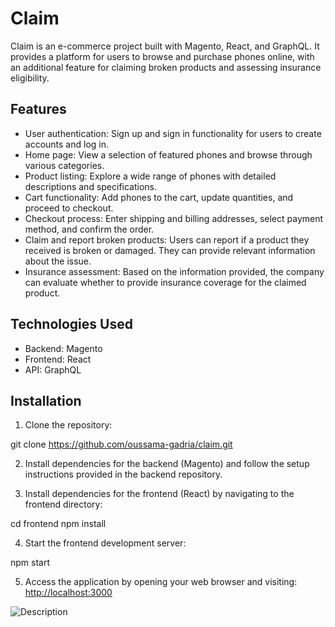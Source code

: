 

# Claim

Claim is an e-commerce project built with Magento, React, and GraphQL. It provides a platform for users to browse and purchase phones online, with an additional feature for claiming broken products and assessing insurance eligibility.

## Features

- User authentication: Sign up and sign in functionality for users to create accounts and log in.
- Home page: View a selection of featured phones and browse through various categories.
- Product listing: Explore a wide range of phones with detailed descriptions and specifications.
- Cart functionality: Add phones to the cart, update quantities, and proceed to checkout.
- Checkout process: Enter shipping and billing addresses, select payment method, and confirm the order.
- Claim and report broken products: Users can report if a product they received is broken or damaged. They can provide relevant information about the issue.
- Insurance assessment: Based on the information provided, the company can evaluate whether to provide insurance coverage for the claimed product.

## Technologies Used

- Backend: Magento
- Frontend: React
- API: GraphQL

## Installation

1. Clone the repository:

git clone https://github.com/oussama-gadria/claim.git

2. Install dependencies for the backend (Magento) and follow the setup instructions provided in the backend repository.

3. Install dependencies for the frontend (React) by navigating to the frontend directory:
   
cd frontend
npm install

4. Start the frontend development server:
   
npm start

5. Access the application by opening your web browser and visiting: [http://localhost:3000](http://localhost:3000)


![Description]([(https://img.freepik.com/free-vector/abstract-coming-soon-halftone-style-background-design_1017-27282.jpg?w=2000)https://img.freepik.com/free-vector/abstract-coming-soon-halftone-style-background-design_1017-27282.jpg?w=2000])
